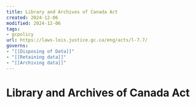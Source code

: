```yaml
---
title: Library and Archives of Canada Act
created: 2024-12-06
modified: 2024-12-06
tags:
- gcpolicy
url: https://laws-lois.justice.gc.ca/eng/acts/l-7.7/
governs: 
- "[[Disposing of Data]]"
- "[[Retaining data]]"
- "[[Archiving data]]"
---
```

# Library and Archives of Canada Act

